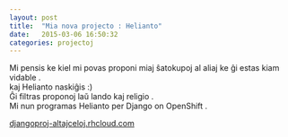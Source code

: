 ```yaml
---
layout: post
title:  "Mia nova projecto : Helianto"
date:   2015-03-06 16:50:32
categories: projectoj
---
```


Mi pensis ke kiel mi povas proponi miaj ŝatokupoj al aliaj ke ĝi estas kiam vidable .  
kaj Helianto naskiĝis :)  
Ĝi filtras proponoj laŭ lando kaj religio .  
Mi nun programas Helianto per Django on OpenShift .

[djangoproj-altajceloj.rhcloud.com](http://djangoproj-altajceloj.rhcloud.com)